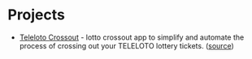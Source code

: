# Projects

* [Teleloto Crossout][teleloto-public] - lotto crossout app to simplify and automate the process of crossing out your TELELOTO lottery tickets. ([source][teleloto-source])

[teleloto-public]: https://eddjoke.github.io/teleloto-crossout/
[teleloto-source]: https://github.com/eddjoke/teleloto-crossout
